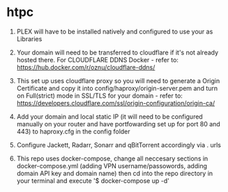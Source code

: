 # htpc

1. PLEX will have to be installed natively and configured to use your <PATH TO MEDIA FILES> as Libraries

2. Your domain will need to be transferred to cloudflare if it's not already hosted there. For CLOUDFLARE DDNS Docker - refer to: https://hub.docker.com/r/oznu/cloudflare-ddns/

3. This set up uses cloudflare proxy so you will need to generate a Origin Certificate and copy it into config/haproxy/origin-server.pem and turn on Full(strict) mode in SSL/TLS for your domain - refer to: https://developers.cloudflare.com/ssl/origin-configuration/origin-ca/

4. Add your domain and local static IP (it will need to be configured manually on your router and have portfowarding set up for port 80 and 443) to haproxy.cfg in the config folder

5. Configure Jackett, Radarr, Sonarr and qBitTorrent accordingly via <SERVICE>.<YOUR DOMAIN> urls

6. This repo uses docker-compose, change all neccesary sections in docker-compose.yml (adding VPN username/passowords, adding domain API key and domain name) then cd into the repo directory in your terminal and execute '$ docker-compose up -d'